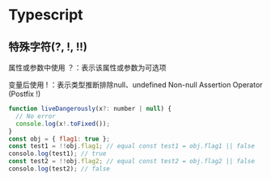 # Typescript

## 特殊字符(?, !, !!)

属性或参数中使用 ？：表示该属性或参数为可选项

变量后使用 ! ：表示类型推断排除null、undefined
Non-null Assertion Operator (Postfix !)

```js
function liveDangerously(x?: number | null) {
  // No error
  console.log(x!.toFixed());
}
const obj = { flag1: true };
const test1 = !!obj.flag1; // equal const test1 = obj.flag1 || false
consolo.log(test1); // true
const test2 = !!obj.flag2; // equal const test2 = obj.flag2 || false
consolo.log(test2); // false
```
